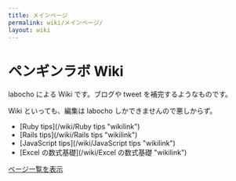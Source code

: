 ```yaml
---
title: メインページ
permalink: wiki/メインページ/
layout: wiki
---
```


ペンギンラボ Wiki
=================

labocho による Wiki です。ブログや tweet を補完するようなものです。

Wiki といっても、編集は labocho しかできませんので悪しからず。

-   [Ruby tips](/wiki/Ruby tips "wikilink")
-   [Rails tips](/wiki/Rails tips "wikilink")
-   [JavaScript tips](/wiki/JavaScript tips "wikilink")
-   [Excel の数式基礎](/wiki/Excel の数式基礎 "wikilink")

[ページ一覧を表示](特別:ページ一覧 "wikilink")

